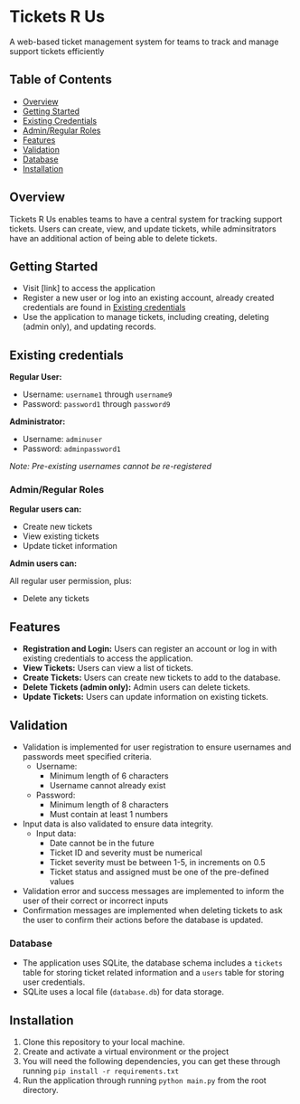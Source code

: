 # Tickets R Us

A web-based ticket management system for teams to track and manage support tickets efficiently

## Table of Contents

- [Overview](#overview)
- [Getting Started](#getting-started)
- [Existing Credentials](#existing-credentials)
- [Admin/Regular Roles](#adminregular-roles)
- [Features](#features)
- [Validation](#validation)
- [Database](#database)
- [Installation](#installation)

## Overview

Tickets R Us enables teams to have a central system for tracking support tickets. Users can create, view, and update tickets, while adminsitrators have an additional action of being able to delete tickets.

## Getting Started

- Visit [link] to access the application
- Register a new user or log into an existing account, already created credentials are found in [Existing credentials](#existing-credentials)
- Use the application to manage tickets, including creating, deleting (admin only), and updating records.

## Existing credentials

**Regular User:**

- Username: `username1` through `username9`
- Password: `password1` through `password9`

**Administrator:**

- Username: `adminuser`
- Password: `adminpassword1`

_Note: Pre-existing usernames cannot be re-registered_

### Admin/Regular Roles

**Regular users can:**

- Create new tickets
- View existing tickets
- Update ticket information

**Admin users can:**

All regular user permission, plus:

- Delete any tickets

## Features

- **Registration and Login:** Users can register an account or log in with existing credentials to access the application.
- **View Tickets:** Users can view a list of tickets.
- **Create Tickets:** Users can create new tickets to add to the database.
- **Delete Tickets (admin only):** Admin users can delete tickets.
- **Update Tickets:** Users can update information on existing tickets.

## Validation

- Validation is implemented for user registration to ensure usernames and passwords meet specified criteria.
  - Username:
    - Minimum length of 6 characters
    - Username cannot already exist
  - Password:
    - Minimum length of 8 characters
    - Must contain at least 1 numbers
- Input data is also validated to ensure data integrity.
  - Input data:
    - Date cannot be in the future
    - Ticket ID and severity must be numerical
    - Ticket severity must be between 1-5, in increments on 0.5
    - Ticket status and assigned must be one of the pre-defined values
- Validation error and success messages are implemented to inform the user of their correct or incorrect inputs
- Confirmation messages are implemented when deleting tickets to ask the user to confirm their actions before the database is updated.

### Database

- The application uses SQLite, the database schema includes a `tickets` table for storing ticket related information and a `users` table for storing user credentials.
- SQLite uses a local file (`database.db`) for data storage.

## Installation

1. Clone this repository to your local machine.
2. Create and activate a virtual environment or the project
3. You will need the following dependencies, you can get these through running `pip install -r requirements.txt`
4. Run the application through running `python main.py` from the root directory.
